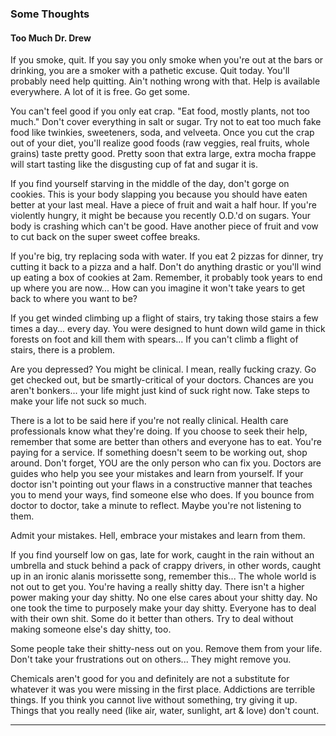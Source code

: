 ### Some Thoughts

#### Too Much Dr. Drew

If you smoke, quit. If you say you only smoke when you're out at the
bars or drinking, you are a smoker with a pathetic excuse. Quit today.
You'll probably need help quitting. Ain't nothing wrong with that. Help
is available everywhere. A lot of it is free. Go get some.

You can't feel good if you only eat crap. "Eat food, mostly plants, not
too much." Don't cover everything in salt or sugar. Try not to eat too
much fake food like twinkies, sweeteners, soda, and velveeta. Once you
cut the crap out of your diet, you'll realize good foods (raw veggies,
real fruits, whole grains) taste pretty good. Pretty soon that extra
large, extra mocha frappe will start tasting like the disgusting cup of
fat and sugar it is.

If you find yourself starving in the middle of the day, don't gorge on
cookies. This is your body slapping you because you should have eaten
better at your last meal. Have a piece of fruit and wait a half hour. If
you're violently hungry, it might be because you recently O.D.'d on
sugars. Your body is crashing which can't be good. Have another piece of
fruit and vow to cut back on the super sweet coffee breaks.

If you're big, try replacing soda with water. If you eat 2 pizzas for
dinner, try cutting it back to a pizza and a half. Don't do anything
drastic or you'll wind up eating a box of cookies at 2am. Remember, it
probably took years to end up where you are now... How can you imagine
it won't take years to get back to where you want to be?

If you get winded climbing up a flight of stairs, try taking those
stairs a few times a day... every day. You were designed to hunt down
wild game in thick forests on foot and kill them with spears... If you
can't climb a flight of stairs, there is a problem.

Are you depressed? You might be clinical. I mean, really fucking crazy.
Go get checked out, but be smartly-critical of your doctors. Chances are
you aren't bonkers... your life might just kind of suck right now. Take
steps to make your life not suck so much.

There is a lot to be said here if you're not really clinical. Health
care professionals know what they're doing. If you choose to seek their
help, remember that some are better than others and everyone has to eat.
You're paying for a service. If something doesn't seem to be working
out, shop around. Don't forget, YOU are the only person who can fix you.
Doctors are guides who help you see your mistakes and learn from
yourself. If your doctor isn't pointing out your flaws in a constructive
manner that teaches you to mend your ways, find someone else who does.
If you bounce from doctor to doctor, take a minute to reflect. Maybe
you're not listening to them.

Admit your mistakes. Hell, embrace your mistakes and learn from them.

If you find yourself low on gas, late for work, caught in the rain
without an umbrella and stuck behind a pack of crappy drivers, in other
words, caught up in an ironic alanis morissette song, remember this...
The whole world is not out to get you. You're having a really shitty
day. There isn't a higher power making your day shitty. No one else
cares about your shitty day. No one took the time to purposely make your
day shitty. Everyone has to deal with their own shit. Some do it better
than others. Try to deal without making someone else's day shitty, too.

Some people take their shitty-ness out on you. Remove them from your
life. Don't take your frustrations out on others... They might remove
you.

Chemicals aren't good for you and definitely are not a substitute for
whatever it was you were missing in the first place. Addictions are
terrible things. If you think you cannot live without something, try
giving it up. Things that you really need (like air, water, sunlight,
art & love) don't count.

* * * * *
